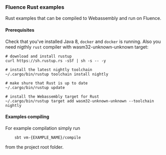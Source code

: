 ### Fluence Rust examples

Rust examples that can be compiled to Webassembly and run on Fluence.  

#### Prerequisites

Check that you've installed Java 8, `docker` and `docker` is running. Also you need nigthly `rust` compiler with wasm32-unknown-unknown target:

```shell
# download and install rustup
curl https://sh.rustup.rs -sSf | sh -s -- -y

# install the latest nightly toolchain
~/.cargo/bin/rustup toolchain install nightly

# make shure that Rust is up to date
~/.cargo/bin/rustup update

# install the Webassembly target for Rust
~/.cargo/bin/rustup target add wasm32-unknown-unknown --toolchain nightly
```


#### Examples compiling

For example compilation simply run

        sbt vm-{EXAMPLE_NAME}/compile
        
from the project root folder.
